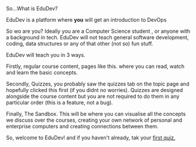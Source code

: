 
<p className="text-xl mb-4">
    So...What is EduDev?
</p>

EduDev is a platform where **you** will get an introduction to DevOps
<p className="m-5"></p>
So wo are you?  Ideally you are a Computer Science student , or anyone with a background in tech. EduDev will not teach general software development, coding, data structures or any of that other (not so) fun stuff.
<p className="m-10"></p>
EduDev will teach you in 3 ways.
<p className="m-3"><p>
Firstly, regular course content, pages like this. where you can read, watch and learn the basic concepts.
<p className="m-3"><p>
Secondly, Quizzes, you probably saw the quizzes tab on the topic page and hopefully clicked this first (if you didnt no worries). Quizzes are designed alongside the course content but you are not required to do them in any particular order (this is a feature, not a bug).
<p className="m-3"><p>
Finally, The Sandbox. This will be where you can visualise all the concepts we discuss over the courses, creating your own network of personal and enterprise computers and creating connections between them.
<p className="m-10"></p>
So, welcome to EduDev! and if you haven't already, tak your
<a className="hover:text-blue-300" href="/topics/Introduction/quiz/DevOps">first quiz.</a>
